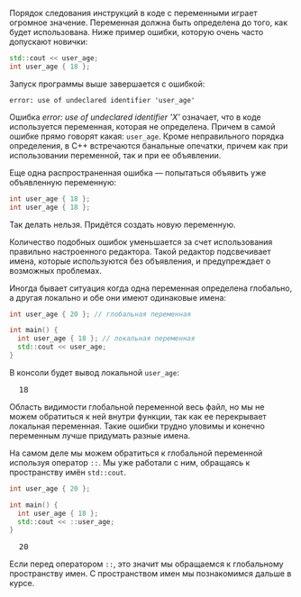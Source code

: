 Порядок следования инструкций в коде с переменными играет огромное значение. Переменная должна быть определена до того, как будет использована. Ниже пример ошибки, которую очень часто допускают новички:

```cpp
std::cout << user_age;
int user_age { 18 };
```

Запуск программы выше завершается с ошибкой:

```
error: use of undeclared identifier 'user_age'
```

Ошибка *error: use of undeclared identifier 'X'* означает, что в коде используется переменная, которая не определена. Причем в самой ошибке прямо говорят какая: `user_age`. Кроме неправильного порядка определения, в C++ встречаются банальные опечатки, причем как при использовании переменной, так и при ее объявлении.

Еще одна распространенная ошибка — попытаться объявить уже объявленную переменную:

```cpp
int user_age { 18 };
int user_age { 18 };
```

Так делать нельзя. Придётся создать новую переменную.

Количество подобных ошибок уменьшается за счет использования правильно настроенного редактора. Такой редактор подсвечивает имена, которые используются без объявления, и предупреждает о возможных проблемах.

Иногда бывает ситуация когда одна переменная определена глобально, а другая локально и обе они имеют одинаковые имена:

```cpp
int user_age { 20 }; // глобальная переменная

int main() {
  int user_age { 18 }; // локальная переменная
  std::cout << user_age;
}
```
В консоли будет вывод локальной `user_age`:

<pre class='hexlet-basics-output'>
  18
</pre>

Область видимости глобальной переменной весь файл, но мы не можем обратиться к ней внутри функции, так как ее перекрывает локальная переменная. Такие ошибки трудно уловимы и конечно переменным лучше придумать разные имена.

На самом  деле мы можем обратиться к глобальной переменной используя оператор `::`. Мы уже работали с ним, обращаясь к пространству имён `std::cout`.

```cpp
int user_age { 20 };

int main() {
  int user_age { 18 };
  std::cout << ::user_age;
}
```

<pre class='hexlet-basics-output'>
  20
</pre>

Если перед оператором `::`, это значит мы обращаемся к глобальному пространству имен. С пространством имен мы познакомимся дальше в курсе.
